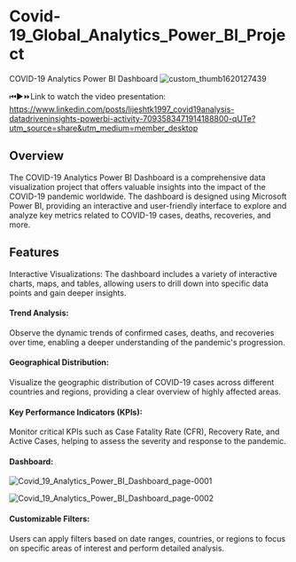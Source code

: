 # Covid-19_Global_Analytics_Power_BI_Project
COVID-19 Analytics Power BI Dashboard
![custom_thumb1620127439](https://github.com/lijesh010/Covid-19_Global_Analytics_Power_BI_Project/assets/131745794/e87ee8d0-713e-4497-a096-f7677e3038d5)

⏮▶⏩Link to watch the video presentation: https://www.linkedin.com/posts/lijeshtk1997_covid19analysis-datadriveninsights-powerbi-activity-7093583471914188800-qUTe?utm_source=share&utm_medium=member_desktop
## Overview
The COVID-19 Analytics Power BI Dashboard is a comprehensive data visualization project that offers valuable insights into the impact of the COVID-19 pandemic worldwide. The dashboard is designed using Microsoft Power BI, providing an interactive and user-friendly interface to explore and analyze key metrics related to COVID-19 cases, deaths, recoveries, and more.

## Features
Interactive Visualizations: The dashboard includes a variety of interactive charts, maps, and tables, allowing users to drill down into specific data points and gain deeper insights.

#### Trend Analysis: 
Observe the dynamic trends of confirmed cases, deaths, and recoveries over time, enabling a deeper understanding of the pandemic's progression.

#### Geographical Distribution: 
Visualize the geographic distribution of COVID-19 cases across different countries and regions, providing a clear overview of highly affected areas.

#### Key Performance Indicators (KPIs): 
Monitor critical KPIs such as Case Fatality Rate (CFR), Recovery Rate, and Active Cases, helping to assess the severity and response to the pandemic.

#### Dashboard:
![Covid_19_Analytics_Power_BI_Dashboard_page-0001](https://github.com/lijesh010/Covid-19_Global_Analytics_Power_BI_Project/assets/131745794/02ba9988-5d27-45d8-b941-a295fa7522a6)

![Covid_19_Analytics_Power_BI_Dashboard_page-0002](https://github.com/lijesh010/Covid-19_Global_Analytics_Power_BI_Project/assets/131745794/af9cb5b3-bba1-4ceb-b330-73c72d272a47)


#### Customizable Filters: 
Users can apply filters based on date ranges, countries, or regions to focus on specific areas of interest and perform detailed analysis.
